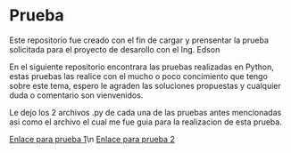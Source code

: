 # Prueba
Este repositorio fue creado con el fin de cargar y prensentar la prueba solicitada para el proyecto de desarollo con el Ing. Edson

En el siguiente repositorio encontrara las pruebas realizadas en Python, estas pruebas las realice con el mucho o poco concimiento que tengo sobre este tema, espero le agraden las soluciones propuestas y cualquier duda o comentario son vienvenidos.

Le dejo los 2 archivos .py de cada una de las pruebas antes mencionadas asi como el archivo el cual me fue guia para la realizacion de esta prueba.

[Enlace para prueba 1](Prueba1.py)\n
[Enlace para prueba 2](Prueba2.py)
